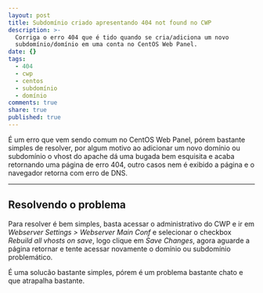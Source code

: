 ```yaml
---
layout: post
title: Subdomínio criado apresentando 404 not found no CWP
description: >-
  Corriga o erro 404 que é tido quando se cria/adiciona um novo
  subdomínio/domínio em uma conta no CentOS Web Panel.
date: {}
tags:
  - 404
  - cwp
  - centos
  - subdomínio
  - domínio
comments: true
share: true
published: true
---
```


É um erro que vem sendo comum no CentOS Web Panel, pórem bastante simples de resolver, por algum motivo ao adicionar um novo domínio ou subdomínio o vhost do apache dá uma bugada bem esquisita e acaba retornando uma página de erro 404, outro casos nem é exibido a página e o navegador retorna com erro de DNS.

---
## Resolvendo o problema

Para resolver é bem simples, basta acessar o administrativo do CWP e ir em *Webserver Settings > Webserver Main Conf* e selecionar o checkbox *Rebuild all vhosts on save*, logo clique em *Save Changes*, agora aguarde a página retornar e tente acessar novamente o domínio ou subdomínio problemático.

É uma solucão bastante simples, pórem é um problema bastante chato e que atrapalha bastante.
